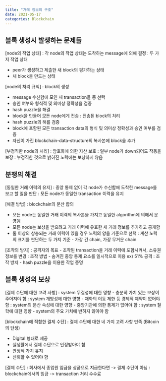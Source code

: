 ```yaml
---
title: "거래 정보의 구조"
date: 2021-05-17
categories: Blockchain
---
```



## 블록 생성시 발생하는 문제들

[node의 작업 상태]
: 각 node의 작업 상태는 도착하는 message에 의해 결정
: 두 가지 작업 상태
- peer가 생성하고 제출한 새 block의 평가하는 상태
- 새 block을 만드는 상태

[node의 처리 규칙]
: block의 생성
- message 수신함에 모인 새 transaction들 중 선택
- 승인 여부와 형식적 및 의미상 정확성을 검증
- hash puzzle을 해결
- block을 만들어 모든 node에게 전송
: 전송된 block의 처리
- hash puzzle의 해를 검증
- block에 포함된 모든 transaction data의 형식 및 의미상 정확성과 승인 여부를 검증
- 자신이 가진 blockchain-data-structure의 복사본에 block을 추가

[부정직한 node의 처리]
: 암호화에 의한 자산 보호
: 일부 node가 down되어도 작동을 보장
: 부정직한 것으로 밝혀진 노력에는 보상하지 않음


## 분쟁의 해결

[동일한 거래 이력의 유지]
: 중앙 통제 없이 각 node가 수신함에 도착한 message를 보고 할 일을 판단
: 모든 node가 동일한 transaction 이력을 유지

[해결 방법]
: blockchain의 분산 합의
- 모든 node는 동일한 거래 이력의 복사본을 가지고 동일한 algorithm에 의해서 운영됨
- 모든 node는 보상을 받으려고 거래 이력에 유효한 새 거래 정보를 추가하고 공개함
- 둘 이상의 상충되는 거래 이력이 있을 경우 노력의 양을 기준으로 선택
: 계산 노력의 크기를 판단하는 두 가지 기준 - 가장 긴 chain, 가장 무거운 chain

[조작의 방지]
: 공격자의 목표 - 조작된 transaction을 거래 이력에 포함시켜서, 소유권 정보를 변경
: 조작 방법 - 숨겨진 중앙 통제 요소를 일시적으로 이용 ex) 51% 공격
: 조작 방지 - hash puzzle을 이용한 작업 증명


## 블록 생성의 보상

[결제 수단에 대한 고려 사항]
: system 무결성에 대한 영향 - 충분히 가치 있는 보상이 주어져야 함
: system 개방성에 대한 영향 - 재화의 이동 제한 등 경제적 제약이 없어야 함
: system의 분산 속성에 대한 영향 - 중앙기관에 의한 통제가 없어야 함
: system 철학에 대한 영향 - system의 주요 가치에 반하지 않아야 함

[blockchain에 적합한 결제 수단]
: 결제 수단에 대한 네 가지 고려 사항 만족 (Bitcoin의 탄생)
- Digital 형태로 제공
- 실생활에서 결제 수단으로 인정받아야 함
- 안정적 가치 유지
- 신뢰할 수 있어야 함

[결제 수단]
: 회사에서 종업원 임금을 상품으로 지급한다면 -> 결제 수단이 아님
: blockchain에서의 임금 -> transaction 처리 수수료
